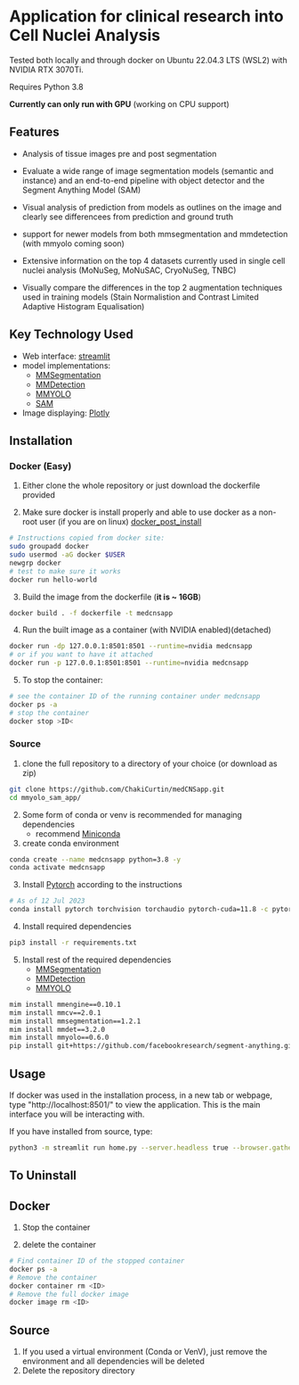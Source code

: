 # Application for clinical research into Cell Nuclei Analysis

Tested both locally and through docker on Ubuntu 22.04.3 LTS (WSL2) with NVIDIA RTX 3070Ti. 

Requires Python 3.8

**Currently can only run with GPU** (working on CPU support)

## Features
- Analysis of tissue images pre and post segmentation

- Evaluate a wide range of image segmentation models (semantic and instance) and an end-to-end pipeline with object detector and the Segment Anything Model (SAM)

- Visual analysis of prediction from models as outlines on the image and clearly see differencees from prediction and ground truth

- support for newer models from both mmsegmentation and mmdetection (with mmyolo coming soon)

- Extensive information on the top 4 datasets currently used in single cell nuclei analysis (MoNuSeg, MoNuSAC, CryoNuSeg, TNBC)

- Visually compare the differences in the top 2 augmentation techniques used in training models (Stain Normalistion and Contrast Limited Adaptive Histogram Equalisation)


## Key Technology Used

- Web interface: [streamlit](https://streamlit.io/)
- model implementations: 
    - [MMSegmentation](https://github.com/open-mmlab/mmsegmentation/tree/main)
    - [MMDetection](https://github.com/open-mmlab/mmdetection)
    - [MMYOLO](https://github.com/open-mmlab/mmyolo)
    - [SAM](https://github.com/facebookresearch/segment-anything)
- Image displaying: [Plotly](https://plotly.com/)


## Installation

### Docker (Easy)

1. Either clone the whole repository or just download the dockerfile provided

2. Make sure docker is install properly and able to use docker as a non-root user (if you are on linux) [docker_post_install](https://docs.docker.com/engine/install/linux-postinstall/#:~:text=If%20you%20don)
```bash
# Instructions copied from docker site: 
sudo groupadd docker
sudo usermod -aG docker $USER
newgrp docker
# test to make sure it works
docker run hello-world
```
3. Build the image from the dockerfile (**it is ~ 16GB**)
```bash
docker build . -f dockerfile -t medcnsapp
```
4. Run the built image as a container (with NVIDIA enabled)(detached)
```bash
docker run -dp 127.0.0.1:8501:8501 --runtime=nvidia medcnsapp
# or if you want to have it attached
docker run -p 127.0.0.1:8501:8501 --runtime=nvidia medcnsapp
```
5. To stop the container:
```bash
# see the container ID of the running container under medcnsapp
docker ps -a
# stop the container
docker stop >ID<
```

### Source
1. clone the full repository to a directory of your choice (or download as zip)
```bash
git clone https://github.com/ChakiCurtin/medCNSapp.git
cd mmyolo_sam_app/
```
2. Some form of conda or venv is recommended for managing dependencies
    - recommend [Miniconda](https://docs.conda.io/en/latest/miniconda.html)
3. create conda environment
```bash
conda create --name medcnsapp python=3.8 -y
conda activate medcnsapp
```
3. Install [Pytorch](https://pytorch.org/get-started/locally/) according to the instructions
```bash
# As of 12 Jul 2023
conda install pytorch torchvision torchaudio pytorch-cuda=11.8 -c pytorch -c nvidia -y
```
4. Install required dependencies
```bash
pip3 install -r requirements.txt
```
5. Install rest of the required dependencies
    - [MMSegmentation](https://mmsegmentation.readthedocs.io/en/latest/get_started.html)
    - [MMDetection](https://mmdetection.readthedocs.io/en/latest/get_started.html)
    - [MMYOLO](https://mmyolo.readthedocs.io/en/latest/get_started/installation.html)
```bash
mim install mmengine==0.10.1
mim install mmcv==2.0.1
mim install mmsegmentation==1.2.1
mim install mmdet==3.2.0
mim install mmyolo==0.6.0
pip install git+https://github.com/facebookresearch/segment-anything.git
```

## Usage
If docker was used in the installation process, in a new tab or webpage, type "http://localhost:8501/" to view the application. This is the main interface you will be interacting with.

If you have installed from source, type:
```bash
python3 -m streamlit run home.py --server.headless true --browser.gatherUsageStats false
```

## To Uninstall

## Docker
1. Stop the container

2. delete the container
```bash
# Find container ID of the stopped container
docker ps -a
# Remove the container 
docker container rm <ID>
# Remove the full docker image
docker image rm <ID>
```

## Source
1. If you used a virtual environment (Conda or VenV), just remove the environment and all dependencies will be deleted
2. Delete the repository directory